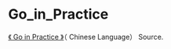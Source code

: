# Go_in_Practice
[《 Go in Practice 》](https://www.gitbook.com/book/chengbin/go_in_practice "Go in Practice")（ Chinese Language） Source.



